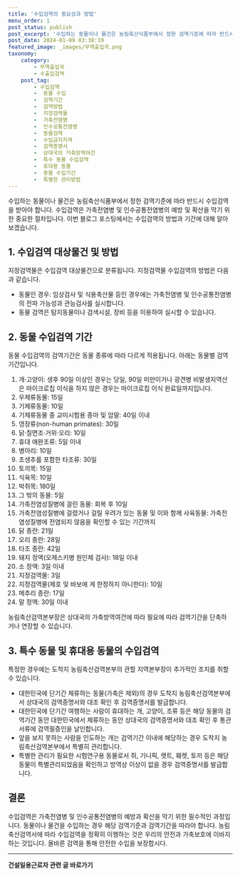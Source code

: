 ```yaml
---
title: '수입검역의 중요성과 방법'
menu_order: 1
post_status: publish
post_excerpt: '수입하는 동물이나 물건은 농림축산식품부에서 정한 검역기준에 따라 반드시 수입검역을 받아야 합니다. 수입검역은 가축전염병 및 인수공통전염병의 예방 및 확산을 막기 위한 중요한 절차입니다. 이번 블로그 포스팅에서는 수입검역의 방법과 기간에 대해 알아보겠습니다.'
post_date: 2024-01-09 03:38:19
featured_image: _images/무역출입국.png
taxonomy:
    category:
        - 무역출입국
        - 수출입검역
    post_tag:
        - 수입검역
        -  동물 수입
        -  검역기간
        -  검역방법
        -  지정검역물
        -  가축전염병
        -  인수공통전염병
        -  동물검역
        -  수입금지지역
        -  검역증명서
        -  상대국의 가축방역여건
        -  특수 동물 수입검역
        -  휴대용 동물
        -  동물 수입기간
        -  특별한 관리방법
---
```



수입하는 동물이나 물건은 농림축산식품부에서 정한 검역기준에 따라 반드시 수입검역을 받아야 합니다. 수입검역은 가축전염병 및 인수공통전염병의 예방 및 확산을 막기 위한 중요한 절차입니다. 이번 블로그 포스팅에서는 수입검역의 방법과 기간에 대해 알아보겠습니다.

## 1. 수입검역 대상물건 및 방법

지정검역물은 수입검역 대상물건으로 분류됩니다. 지정검역물 수입검역의 방법은 다음과 같습니다.

- 동물인 경우: 임상검사 및 식용축산물 등인 경우에는 가축전염병 및 인수공통전염병의 전파 가능성과 관능검사를 실시합니다.
- 동물 검역은 탐지동물이나 검색시설, 장비 등을 이용하여 실시할 수 있습니다.

## 2. 동물 수입검역 기간

동물 수입검역의 검역기간은 동물 종류에 따라 다르게 적용됩니다. 아래는 동물별 검역기간입니다.

1. 개·고양이: 생후 90일 이상인 경우는 당일, 90일 미만이거나 광견병 비발생지역산은 마이크로칩 이식을 하지 않은 경우는 마이크로칩 이식 완료일까지입니다.
2. 우제류동물: 15일
3. 기제류동물: 10일
4. 기제류동물 중 교미시험용 종마 및 암말: 40일 이내
5. 영장류(non-human primates): 30일
6. 닭·칠면조·거위·오리: 10일
7. 휴대 애완조류: 5일 이내
8. 병아리: 10일
9. 초생추를 포함한 타조류: 30일
10. 토끼목: 15일
11. 식육목: 10일
12. 박쥐목: 180일
13. 그 밖의 동물: 5일
14. 가축전염성질병에 걸린 동물: 회복 후 10일
15. 가축전염성질병에 걸렸거나 걸릴 우려가 있는 동물 및 이와 함께 사육동물: 가축전염성질병에 전염되지 않음을 확인할 수 있는 기간까지
16. 닭 종란: 21일
17. 오리 종란: 28일
18. 타조 종란: 42일
19. 돼지 정액(오제스키병 원인체 검사): 18일 이내
20. 소 정액: 3일 이내
21. 지정검역물: 3일
22. 지정검역물(제호 및 바보에 게 한정하지 아니한다): 10일
23. 메추리 종란: 17일
24. 말 정액: 30일 이내

농림축산검역본부장은 상대국의 가축방역여건에 따라 필요에 따라 검역기간을 단축하거나 연장할 수 있습니다.

## 3. 특수 동물 및 휴대용 동물의 수입검역

특정한 경우에는 도착지 농림축산검역본부의 관할 지역본부장이 추가적인 조치를 취할 수 있습니다.

- 대한민국에 단기간 체류하는 동물(가축은 제외)의 경우 도착지 농림축산검역본부에서 상대국의 검역증명서와 대조 확인 후 검역증명서를 발급합니다.
- 대한민국에 단기간 여행하는 사람이 휴대하는 개, 고양이, 조류 등은 해당 동물의 검역기간 동안 대한민국에서 체류하는 동안 상대국의 검역증명서와 대조 확인 후 통관서류에 검역필증인을 날인합니다.
- 앞을 보지 못하는 사람을 인도하는 개는 검역기간 이내에 해당하는 경우 도착지 농림축산검역본부에서 특별히 관리합니다.
- 특별한 관리가 필요한 시험연구용 동물로서 쥐, 기니픽, 랫트, 훼렛, 토끼 등은 해당 동물이 특별관리되었음을 확인하고 방역상 이상이 없을 경우 검역증명서를 발급합니다.

## 결론

수입검역은 가축전염병 및 인수공통전염병의 예방과 확산을 막기 위한 필수적인 과정입니다. 동물이나 물건을 수입하는 경우 해당 검역기준과 검역기간을 따라야 합니다. 농림축산검역서에 따라 수입검역을 정확히 이행하는 것은 우리의 안전과 가축보호에 이바지하는 것입니다. 올바른 검역을 통해 안전한 수입을 보장합시다.
                        
<!-- wp:separator -->
<hr class="wp-block-separator has-alpha-channel-opacity"/>
<!-- /wp:separator -->

<!-- wp:group {"backgroundColor":"base","layout":{"type":"constrained"}} -->
<div class="wp-block-group has-base-background-color has-background"><!-- wp:paragraph {"align":"center","fontSize":"medium"} -->
<p class="has-text-align-center has-large-font-size"><strong>건설일용근로자 관련 글 바로가기</strong></p>
<!-- /wp:paragraph -->


<!-- wp:latest-posts
{"categories":[{"id":9606,"count":19,"description":"","link":"https://uknowlaw.com/category/%ea%b1%b4%ec%84%a4%ec%9d%bc%ec%9a%a9%ea%b7%bc%eb%a1%9c%ec%9e%90/","name":"건설일용근로자","slug":"건설일용근로자","taxonomy":"category","parent":0,"meta":[],"_links":{"self":[{"href":"https://uknowlaw.com/wp-json/wp/v2/categories/9606"}],"collection":[{"href":"https://uknowlaw.com/wp-json/wp/v2/categories"}],"about":[{"href":"https://uknowlaw.com/wp-json/wp/v2/taxonomies/category"}],"wp:post_type":[{"href":"https://uknowlaw.com/wp-json/wp/v2/posts?categories=9606"}],"curies":[{"name":"wp","href":"https://api.w.org/{rel}","templated":true}]}}],"postsToShow":100,"excerptLength":28,"postLayout":"grid","columns":2,"featuredImageAlign":"left","featuredImageSizeSlug":"large","fontSize":"small"} /--></div>
<!-- /wp:group -->